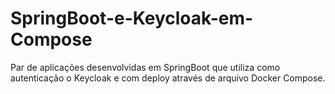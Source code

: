 # SpringBoot-e-Keycloak-em-Compose
Par de aplicações desenvolvidas em SpringBoot que utiliza como autenticação o Keycloak e com deploy através de arquivo Docker Compose.
